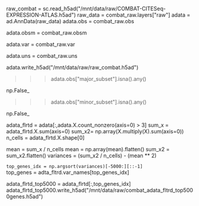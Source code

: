 raw_combat = sc.read_h5ad("/mnt/data/raw/COMBAT-CITESeq-EXPRESSION-ATLAS.h5ad")
raw_data = combat_raw.layers["raw"]
adata = ad.AnnData(raw_data)
adata.obs = combat_raw.obs

adata.obsm = combat_raw.obsm

adata.var = combat_raw.var

adata.uns = combat_raw.uns

adata.write_h5ad("/mnt/data/raw/raw_combat.h5ad")

>>> adata.obs["major_subset"].isna().any()

np.False_

>>> adata.obs["minor_subset"].isna().any()

np.False_

adata_flrtd = adata[:,adata.X.count_nonzero(axis=0) > 3]
sum_x = adata_flrtd.X.sum(axis=0)
sum_x2= np.array(X.multiply(X).sum(axis=0))
n_cells = adata_flrtd.X.shape[0]

mean = sum_x / n_cells
mean = np.array(mean).flatten()
sum_x2 = sum_x2.flatten()
variances = (sum_x2 / n_cells) - (mean ** 2)

`top_genes_idx = np.argsort(variances)[-5000:][::-1]
`top_genes = adta_fltrd.var_names[top_genes_idx]

adata_flrtd_top5000 = adata_flrtd[:,top_genes_idx]
adata_flrtd_top5000.write_h5ad("/mnt/data/raw/combat_adata_fltrd_top5000genes.h5ad")